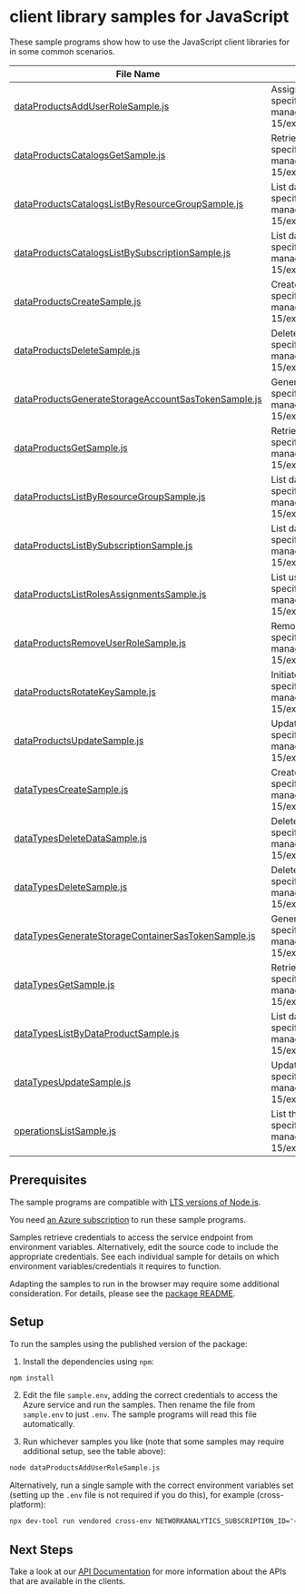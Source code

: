 # client library samples for JavaScript

These sample programs show how to use the JavaScript client libraries for in some common scenarios.

| **File Name**                                                                                           | **Description**                                                                                                                                                                                                                    |
| ------------------------------------------------------------------------------------------------------- | ---------------------------------------------------------------------------------------------------------------------------------------------------------------------------------------------------------------------------------- |
| [dataProductsAddUserRoleSample.js][dataproductsadduserrolesample]                                       | Assign role to the data product. x-ms-original-file: specification/networkanalytics/resource-manager/Microsoft.NetworkAnalytics/stable/2023-11-15/examples/DataProducts_AddUserRole_MaximumSet_Gen.json                            |
| [dataProductsCatalogsGetSample.js][dataproductscatalogsgetsample]                                       | Retrieve data type resource. x-ms-original-file: specification/networkanalytics/resource-manager/Microsoft.NetworkAnalytics/stable/2023-11-15/examples/DataProductsCatalogs_Get_MaximumSet_Gen.json                                |
| [dataProductsCatalogsListByResourceGroupSample.js][dataproductscatalogslistbyresourcegroupsample]       | List data catalog by resource group. x-ms-original-file: specification/networkanalytics/resource-manager/Microsoft.NetworkAnalytics/stable/2023-11-15/examples/DataProductsCatalogs_ListByResourceGroup_MaximumSet_Gen.json        |
| [dataProductsCatalogsListBySubscriptionSample.js][dataproductscatalogslistbysubscriptionsample]         | List data catalog by subscription. x-ms-original-file: specification/networkanalytics/resource-manager/Microsoft.NetworkAnalytics/stable/2023-11-15/examples/DataProductsCatalogs_ListBySubscription_MaximumSet_Gen.json           |
| [dataProductsCreateSample.js][dataproductscreatesample]                                                 | Create data product resource. x-ms-original-file: specification/networkanalytics/resource-manager/Microsoft.NetworkAnalytics/stable/2023-11-15/examples/DataProducts_Create_MaximumSet_Gen.json                                    |
| [dataProductsDeleteSample.js][dataproductsdeletesample]                                                 | Delete data product resource. x-ms-original-file: specification/networkanalytics/resource-manager/Microsoft.NetworkAnalytics/stable/2023-11-15/examples/DataProducts_Delete_MaximumSet_Gen.json                                    |
| [dataProductsGenerateStorageAccountSasTokenSample.js][dataproductsgeneratestorageaccountsastokensample] | Generate sas token for storage account. x-ms-original-file: specification/networkanalytics/resource-manager/Microsoft.NetworkAnalytics/stable/2023-11-15/examples/DataProducts_GenerateStorageAccountSasToken_MaximumSet_Gen.json  |
| [dataProductsGetSample.js][dataproductsgetsample]                                                       | Retrieve data product resource. x-ms-original-file: specification/networkanalytics/resource-manager/Microsoft.NetworkAnalytics/stable/2023-11-15/examples/DataProducts_Get_MaximumSet_Gen.json                                     |
| [dataProductsListByResourceGroupSample.js][dataproductslistbyresourcegroupsample]                       | List data products by resource group. x-ms-original-file: specification/networkanalytics/resource-manager/Microsoft.NetworkAnalytics/stable/2023-11-15/examples/DataProducts_ListByResourceGroup_MaximumSet_Gen.json               |
| [dataProductsListBySubscriptionSample.js][dataproductslistbysubscriptionsample]                         | List data products by subscription. x-ms-original-file: specification/networkanalytics/resource-manager/Microsoft.NetworkAnalytics/stable/2023-11-15/examples/DataProducts_ListBySubscription_MaximumSet_Gen.json                  |
| [dataProductsListRolesAssignmentsSample.js][dataproductslistrolesassignmentssample]                     | List user roles associated with the data product. x-ms-original-file: specification/networkanalytics/resource-manager/Microsoft.NetworkAnalytics/stable/2023-11-15/examples/DataProducts_ListRolesAssignments_MaximumSet_Gen.json  |
| [dataProductsRemoveUserRoleSample.js][dataproductsremoveuserrolesample]                                 | Remove role from the data product. x-ms-original-file: specification/networkanalytics/resource-manager/Microsoft.NetworkAnalytics/stable/2023-11-15/examples/DataProducts_RemoveUserRole_MaximumSet_Gen.json                       |
| [dataProductsRotateKeySample.js][dataproductsrotatekeysample]                                           | Initiate key rotation on Data Product. x-ms-original-file: specification/networkanalytics/resource-manager/Microsoft.NetworkAnalytics/stable/2023-11-15/examples/DataProducts_RotateKey_MaximumSet_Gen.json                        |
| [dataProductsUpdateSample.js][dataproductsupdatesample]                                                 | Update data product resource. x-ms-original-file: specification/networkanalytics/resource-manager/Microsoft.NetworkAnalytics/stable/2023-11-15/examples/DataProducts_Update_MaximumSet_Gen.json                                    |
| [dataTypesCreateSample.js][datatypescreatesample]                                                       | Create data type resource. x-ms-original-file: specification/networkanalytics/resource-manager/Microsoft.NetworkAnalytics/stable/2023-11-15/examples/DataTypes_Create_MaximumSet_Gen.json                                          |
| [dataTypesDeleteDataSample.js][datatypesdeletedatasample]                                               | Delete data for data type. x-ms-original-file: specification/networkanalytics/resource-manager/Microsoft.NetworkAnalytics/stable/2023-11-15/examples/DataTypes_DeleteData_MaximumSet_Gen.json                                      |
| [dataTypesDeleteSample.js][datatypesdeletesample]                                                       | Delete data type resource. x-ms-original-file: specification/networkanalytics/resource-manager/Microsoft.NetworkAnalytics/stable/2023-11-15/examples/DataTypes_Delete_MaximumSet_Gen.json                                          |
| [dataTypesGenerateStorageContainerSasTokenSample.js][datatypesgeneratestoragecontainersastokensample]   | Generate sas token for storage container. x-ms-original-file: specification/networkanalytics/resource-manager/Microsoft.NetworkAnalytics/stable/2023-11-15/examples/DataTypes_GenerateStorageContainerSasToken_MaximumSet_Gen.json |
| [dataTypesGetSample.js][datatypesgetsample]                                                             | Retrieve data type resource. x-ms-original-file: specification/networkanalytics/resource-manager/Microsoft.NetworkAnalytics/stable/2023-11-15/examples/DataTypes_Get_MaximumSet_Gen.json                                           |
| [dataTypesListByDataProductSample.js][datatypeslistbydataproductsample]                                 | List data type by parent resource. x-ms-original-file: specification/networkanalytics/resource-manager/Microsoft.NetworkAnalytics/stable/2023-11-15/examples/DataTypes_ListByDataProduct_MaximumSet_Gen.json                       |
| [dataTypesUpdateSample.js][datatypesupdatesample]                                                       | Update data type resource. x-ms-original-file: specification/networkanalytics/resource-manager/Microsoft.NetworkAnalytics/stable/2023-11-15/examples/DataTypes_Update_MaximumSet_Gen.json                                          |
| [operationsListSample.js][operationslistsample]                                                         | List the operations for the provider x-ms-original-file: specification/networkanalytics/resource-manager/Microsoft.NetworkAnalytics/stable/2023-11-15/examples/Operations_List_MaximumSet_Gen.json                                 |

## Prerequisites

The sample programs are compatible with [LTS versions of Node.js](https://github.com/nodejs/release#release-schedule).

You need [an Azure subscription][freesub] to run these sample programs.

Samples retrieve credentials to access the service endpoint from environment variables. Alternatively, edit the source code to include the appropriate credentials. See each individual sample for details on which environment variables/credentials it requires to function.

Adapting the samples to run in the browser may require some additional consideration. For details, please see the [package README][package].

## Setup

To run the samples using the published version of the package:

1. Install the dependencies using `npm`:

```bash
npm install
```

2. Edit the file `sample.env`, adding the correct credentials to access the Azure service and run the samples. Then rename the file from `sample.env` to just `.env`. The sample programs will read this file automatically.

3. Run whichever samples you like (note that some samples may require additional setup, see the table above):

```bash
node dataProductsAddUserRoleSample.js
```

Alternatively, run a single sample with the correct environment variables set (setting up the `.env` file is not required if you do this), for example (cross-platform):

```bash
npx dev-tool run vendored cross-env NETWORKANALYTICS_SUBSCRIPTION_ID="<networkanalytics subscription id>" NETWORKANALYTICS_RESOURCE_GROUP="<networkanalytics resource group>" node dataProductsAddUserRoleSample.js
```

## Next Steps

Take a look at our [API Documentation][apiref] for more information about the APIs that are available in the clients.

[dataproductsadduserrolesample]: https://github.com/Azure/azure-sdk-for-js/blob/main/sdk/networkanalytics/arm-networkanalytics/samples/v1/javascript/dataProductsAddUserRoleSample.js
[dataproductscatalogsgetsample]: https://github.com/Azure/azure-sdk-for-js/blob/main/sdk/networkanalytics/arm-networkanalytics/samples/v1/javascript/dataProductsCatalogsGetSample.js
[dataproductscatalogslistbyresourcegroupsample]: https://github.com/Azure/azure-sdk-for-js/blob/main/sdk/networkanalytics/arm-networkanalytics/samples/v1/javascript/dataProductsCatalogsListByResourceGroupSample.js
[dataproductscatalogslistbysubscriptionsample]: https://github.com/Azure/azure-sdk-for-js/blob/main/sdk/networkanalytics/arm-networkanalytics/samples/v1/javascript/dataProductsCatalogsListBySubscriptionSample.js
[dataproductscreatesample]: https://github.com/Azure/azure-sdk-for-js/blob/main/sdk/networkanalytics/arm-networkanalytics/samples/v1/javascript/dataProductsCreateSample.js
[dataproductsdeletesample]: https://github.com/Azure/azure-sdk-for-js/blob/main/sdk/networkanalytics/arm-networkanalytics/samples/v1/javascript/dataProductsDeleteSample.js
[dataproductsgeneratestorageaccountsastokensample]: https://github.com/Azure/azure-sdk-for-js/blob/main/sdk/networkanalytics/arm-networkanalytics/samples/v1/javascript/dataProductsGenerateStorageAccountSasTokenSample.js
[dataproductsgetsample]: https://github.com/Azure/azure-sdk-for-js/blob/main/sdk/networkanalytics/arm-networkanalytics/samples/v1/javascript/dataProductsGetSample.js
[dataproductslistbyresourcegroupsample]: https://github.com/Azure/azure-sdk-for-js/blob/main/sdk/networkanalytics/arm-networkanalytics/samples/v1/javascript/dataProductsListByResourceGroupSample.js
[dataproductslistbysubscriptionsample]: https://github.com/Azure/azure-sdk-for-js/blob/main/sdk/networkanalytics/arm-networkanalytics/samples/v1/javascript/dataProductsListBySubscriptionSample.js
[dataproductslistrolesassignmentssample]: https://github.com/Azure/azure-sdk-for-js/blob/main/sdk/networkanalytics/arm-networkanalytics/samples/v1/javascript/dataProductsListRolesAssignmentsSample.js
[dataproductsremoveuserrolesample]: https://github.com/Azure/azure-sdk-for-js/blob/main/sdk/networkanalytics/arm-networkanalytics/samples/v1/javascript/dataProductsRemoveUserRoleSample.js
[dataproductsrotatekeysample]: https://github.com/Azure/azure-sdk-for-js/blob/main/sdk/networkanalytics/arm-networkanalytics/samples/v1/javascript/dataProductsRotateKeySample.js
[dataproductsupdatesample]: https://github.com/Azure/azure-sdk-for-js/blob/main/sdk/networkanalytics/arm-networkanalytics/samples/v1/javascript/dataProductsUpdateSample.js
[datatypescreatesample]: https://github.com/Azure/azure-sdk-for-js/blob/main/sdk/networkanalytics/arm-networkanalytics/samples/v1/javascript/dataTypesCreateSample.js
[datatypesdeletedatasample]: https://github.com/Azure/azure-sdk-for-js/blob/main/sdk/networkanalytics/arm-networkanalytics/samples/v1/javascript/dataTypesDeleteDataSample.js
[datatypesdeletesample]: https://github.com/Azure/azure-sdk-for-js/blob/main/sdk/networkanalytics/arm-networkanalytics/samples/v1/javascript/dataTypesDeleteSample.js
[datatypesgeneratestoragecontainersastokensample]: https://github.com/Azure/azure-sdk-for-js/blob/main/sdk/networkanalytics/arm-networkanalytics/samples/v1/javascript/dataTypesGenerateStorageContainerSasTokenSample.js
[datatypesgetsample]: https://github.com/Azure/azure-sdk-for-js/blob/main/sdk/networkanalytics/arm-networkanalytics/samples/v1/javascript/dataTypesGetSample.js
[datatypeslistbydataproductsample]: https://github.com/Azure/azure-sdk-for-js/blob/main/sdk/networkanalytics/arm-networkanalytics/samples/v1/javascript/dataTypesListByDataProductSample.js
[datatypesupdatesample]: https://github.com/Azure/azure-sdk-for-js/blob/main/sdk/networkanalytics/arm-networkanalytics/samples/v1/javascript/dataTypesUpdateSample.js
[operationslistsample]: https://github.com/Azure/azure-sdk-for-js/blob/main/sdk/networkanalytics/arm-networkanalytics/samples/v1/javascript/operationsListSample.js
[apiref]: https://docs.microsoft.com/javascript/api/@azure/arm-networkanalytics?view=azure-node-preview
[freesub]: https://azure.microsoft.com/free/
[package]: https://github.com/Azure/azure-sdk-for-js/tree/main/sdk/networkanalytics/arm-networkanalytics/README.md
